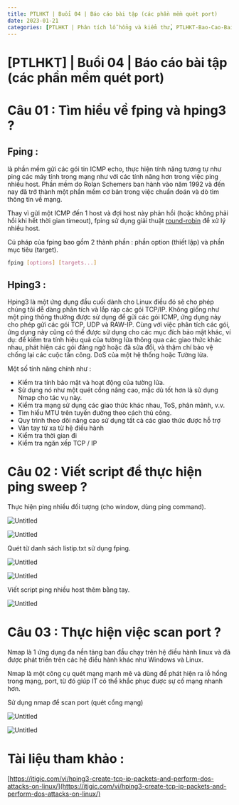```yaml
---
title: PTLHKT | Buổi 04 | Báo cáo bài tập (các phần mềm quét port)
date: 2023-01-21
categories: [PTLHKT | Phân tích lỗ hổng và kiểm thử, PTLHKT-Bao-Cao-Bai-Tap]
---
```



# [PTLHKT] | Buổi 04 | Báo cáo bài tập (các phần mềm quét port)

# Câu 01 : Tìm hiểu về fping và hping3 ?

## Fping :

là phần mềm gửi các gói tin ICMP echo, thực hiện tính năng tương tự như ping các máy tính trong mạng như với các tính năng hơn trong việc ping nhiều host. Phần mềm do Rolan Schemers ban hành vào năm 1992 và đến nay đã trở thành một phần mềm cơ bản trong việc chuẩn đoán và dò tìm thông tin về mạng.

Thay vì gửi một ICMP đến 1 host và đợi host này phản hồi (hoặc không phải hồi khi hết thời gian timeout), fping sử dụng giải thuật [round-robin](https://www.oktot.com/giai-thuat-dieu-phoi-round-robin-rr/) để xử lý nhiều host.

Cú pháp của fping bao gồm 2 thành phần : phần option (thiết lập) và phần mục tiêu (target).

```bash
fping [options] [targets...]
```

## Hping3 :

Hping3 là một ứng dụng đầu cuối dành cho Linux điều đó sẽ cho phép chúng tôi dễ dàng phân tích và lắp ráp các gói TCP/IP. Không giống như một ping thông thường được sử dụng để gửi các gói ICMP, ứng dụng này cho phép gửi các gói TCP, UDP và RAW-IP. Cùng với việc phân tích các gói, ứng dụng này cũng có thể được sử dụng cho các 
mục đích bảo mật khác, ví dụ: để kiểm tra tính hiệu quả của tường lửa thông qua các giao thức khác nhau, phát hiện các gói đáng ngờ hoặc đã sửa đổi, và thậm chí bảo vệ chống lại các cuộc tấn công. DoS của một hệ thống hoặc Tường lửa.

Một số tính năng chính như :

- Kiểm tra tính bảo mật và hoạt động của tường lửa.
- Sử dụng nó như một quét cổng nâng cao, mặc dù tốt hơn là sử dụng Nmap cho tác vụ này.
- Kiểm tra mạng sử dụng các giao thức khác nhau, ToS, phân mảnh, v.v.
- Tìm hiểu MTU trên tuyến đường theo cách thủ công.
- Quy trình theo dõi nâng cao sử dụng tất cả các giao thức được hỗ trợ
- Vân tay từ xa từ hệ điều hành
- Kiểm tra thời gian đi
- Kiểm tra ngăn xếp TCP / IP

# Câu 02 : Viết script để thực hiện ping sweep ?

Thực hiện ping nhiều đối tượng (cho window, dùng ping command).

![Untitled](/images/2023-01-21-ptlhkt-buoi-04/Untitled.png)

![Untitled](/images/2023-01-21-ptlhkt-buoi-04/Untitled1.png)

Quét từ danh sách listip.txt sử dụng fping.

![Untitled](/images/2023-01-21-ptlhkt-buoi-04/Untitled2.png)

![Untitled](/images/2023-01-21-ptlhkt-buoi-04/Untitled3.png)

Viết script ping nhiều host thêm bằng tay.

![Untitled](/images/2023-01-21-ptlhkt-buoi-04/Untitled4.png)

# Câu 03 : Thực hiện việc scan port ?

Nmap là 1 ứng dụng đa nền tảng ban đầu chạy trên hệ điều hành linux và đã được phát triển trên các hệ điều hành khác như Windows và Linux.

Nmap là một công cụ quét mạng mạnh mẽ và dùng để phát hiện ra lỗ hổng trong mạng, port, từ đó giúp IT có thể khắc phục được sự cố mạng nhanh hơn.

Sử dụng nmap để scan port (quét cổng mạng)

![Untitled](/images/2023-01-21-ptlhkt-buoi-04/Untitled5.png)

![Untitled](/images/2023-01-21-ptlhkt-buoi-04/Untitled6.png)

# Tài liệu tham khảo :

[https://itigic.com/vi/hping3-create-tcp-ip-packets-and-perform-dos-attacks-on-linux/](https://itigic.com/vi/hping3-create-tcp-ip-packets-and-perform-dos-attacks-on-linux/)